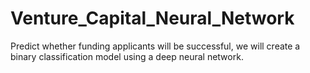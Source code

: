 # Venture_Capital_Neural_Network
Predict whether funding applicants will be successful, we will create a binary classification model using a deep neural network.
